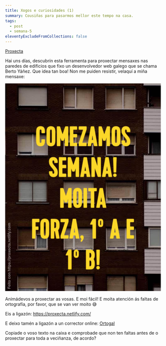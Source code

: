 ```yaml
---
title: Xogos e curiosidades (1)
summary: Cousiñas para pasarmos mellor este tempo na casa.
tags:
  - post
  - semana-5
eleventyExcludeFromCollections: false
---
```

[Proxecta](https://proxecta.netlify.com/)

Hai uns días, descubrín esta ferramenta para proxectar mensaxes nas paredes de edificios que fixo un desenvolvedor web galego que se chama Berto Yáñez. Que idea tan boa! Non me puiden resistir, velaquí a miña mensaxe:

![](/static/img/forza-rapazada.png)

Animádevos a proxectar as vosas. E moi fácil! E moita atención ás faltas de ortografía, por favor, que se van ver moito 😅 

Eis a ligazón: <https://proxecta.netlify.com/> 

E deixo tamén a ligazón a un corrector online: [Ortogal](http://sli.uvigo.es/corrector/index.php)

Copiade o voso texto na caixa e comprobade que non ten faltas antes de o proxectar para toda a veciñanza, de acordo?